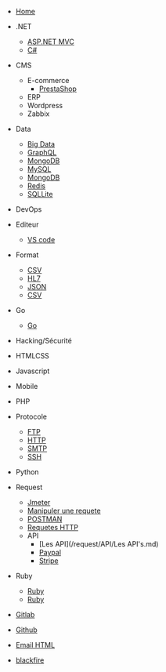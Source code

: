 <!-- docs/_sidebar.md -->

* [Home](/)
* .NET
    - [ASP.NET MVC](/.NET/ASP.net_MVC.md)
    - [C#](/.NET/ASP.net_MVC/C#.md)

* CMS
    - E-commerce
        - [PrestaShop](/CMS/E-Commerce/prestashop.md)
    - ERP
    - Wordpress
    - Zabbix
* Data
    - [Big Data](/Data/Big-Data.md)
    - [GraphQL](/Data/GraphQl.md)
    - [MongoDB](/Data/MongoDB.md)
    - [MySQL](/Data/Mysql.md)
    - [MongoDB](/Data/PostgreSQL.md)
    - [Redis](/Data/rédis.md)
    - [SQLLite](/Data/SQLLite.md)
* DevOps
* Editeur
    - [VS code](/Editeur/Vscode.md)
* Format
    - [CSV](/Format/CSV.md)
    - [HL7](/Format/HL7.md)
    - [JSON](/Format/JSON.md)
    - [CSV](/Format/TEXT.md)
* Go
    - [Go](/Format/Go.md)
* Hacking/Sécurité
* HTMLCSS
* Javascript
* Mobile
* PHP
* Protocole
    - [FTP](/Protocole/FTP.md)
    - [HTTP](/Protocole/HTTP.md)
    - [SMTP](/Protocole/SMTP.md)
    - [SSH](/Protocole/SSH.md)
* Python
* Request
    - [Jmeter](/request/Jmeter.md)
    - [Manipuler une requete](/request/Manier_les_requetes.md)
    - [POSTMAN](/request/PostMan.md)
    - [Requetes HTTP](/request/request_http_construct.md)
    - API
        - [Les API](/request/API/Les API's.md)
        - [Paypal](/request/API/Paypal.md)
        - [Stripe](/request/API/Stripe.md)
* Ruby
    - [Ruby](/Ruby/Ruby.md)
    - [Ruby](/Ruby/RubyOnRails.md)

* [Gitlab](/Gitlab.md)
* [Github](/Github.md)
* [Email HTML](/email-HTML.md)
* [blackfire](/BlackFire.md)